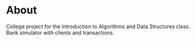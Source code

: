 # About

College project for the Introduction to Algorithms and Data Structures class.
Bank simulator with clients and transactions.
